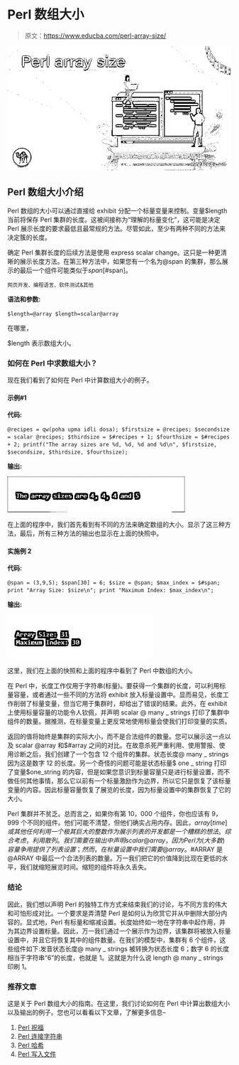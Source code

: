 # Perl 数组大小

> 原文：<https://www.educba.com/perl-array-size/>

![Perl array size](img/11826ff421daa342acf01187aaab30e9.png)



## Perl 数组大小介绍

Perl 数组的大小可以通过直接给 exhibit 分配一个标量变量来控制。变量$length 当前将保存 Perl 集群的长度。这被间接称为“理解的标量变化”，这可能是决定 Perl 展示长度的要求最低且最常规的方法。尽管如此，至少有两种不同的方法来决定簇的长度。

确定 Perl 集群长度的后续方法是使用 express scalar change。这只是一种更清晰的展示长度方法。在第三种方法中，如果您有一个名为@span 的集群，那么展示的最后一个组件可能类似于$span[$#span]。

<small>网页开发、编程语言、软件测试&其他</small>

**语法和参数:**

`$length=@array
$length=scalar@array`

在哪里，

$length 表示数组大小。

### 如何在 Perl 中求数组大小？

现在我们看到了如何在 Perl 中计算数组大小的例子。

#### 示例#1

**代码:**

`@recipes = qw(poha upma idli dosa);
$firstsize = @recipes;
$secondsize = scalar @recipes;
$thirdsize = $#recipes + 1;
$fourthsize = $#recipes + 2;
printf("The array sizes are %d, %d, %d and %d\n", $firstsize, $secondsize, $thirdsize, $fourthsize);`

**输出:**

![Perl array size output 1](img/478073aafff876743b905faaf33b229d.png)



在上面的程序中，我们首先看到有不同的方法来确定数组的大小。显示了这三种方法，最后，所有三种方法的输出也显示在上面的快照中。

#### 实施例 2

**代码:**

`@span = (3,9,5);
$span[30] = 6;
$size = @span;
$max_index = $#span;
print "Array Size: $size\n";
print "Maximum Index: $max_index\n";`

**输出:**

![Perl array size output 2](img/f7d0bdea8299a499e4cec1ae29bec7d1.png)



这里，我们在上面的快照和上面的程序中看到了 Perl 中数组的大小。

在 Perl 中，长度工作仅用于字符串(标量)。要获得一个集群的长度，可以利用标量容量，或者通过一些不同的方法将 exhibit 放入标量设置中。显而易见，长度工作削弱了标量变量，但当它用于集群时，却给出了错误的结果。此外，在 exhibit 上使用标量容量的功能令人钦佩，并声明 scalar @ many _ strings 打印了集群中组件的数量。据推测，在标量变量上更反常地使用标量会使我们打印变量的实质。

返回的值将始终是集群的实际大小，而不是合法组件的数量。您可以展示这一点以及 scalar @array 和$#array 之间的对比。在故意杀死严重利用、使用警报、使用诊断之后，我们创建了一个包含 12 个组件的集群。状态长度@ many _ strings 因为这是数字 12 的长度。另一个奇怪的问题可能是状态标量$ one _ string 打印了变量$one_string 的内容，但是如果您意识到标量容量只是进行标量设置，而不做任何其他事情，那么它以前有一个标量激励作为边界，所以它只是恢复了该标量变量的内容。因此标量容量恢复了展览的长度，因为标量设置中的集群恢复了它的大小。

Perl 集群并不贫乏。总而言之，如果你有第 10，000 个组件，你也应该有 9，999 个不同的组件。他们可能不清楚，但他们确实占用内存。因此，$array[time]或其他任何利用一个极其巨大的整数作为展示列表的开发都是一个糟糕的想法。综合考虑，利用散列。我们需要在输出中声明 scalar @array，因为 Perl 为(大多数)容量争用提供了列表设置；然而，在标量设置中我们需要@array。$#ARRAY 是@ARRAY 中最后一个合法列表的数量。万一我们把它的价值降到比现在更低的水平，我们就缩短展览时间。缩短的组件将永久丢失。

### 结论

因此，我们想以声明 Perl 的独特工作方式来结束我们的讨论，与不同方言的伟大和可怕形成对比。一个要求是弄清楚 Perl 是如何认为欣赏它并从中删除大部分内容的。显式地，Perl 有标量和缩减设置。长度始终如一地在字符串中起作用，并为其边界设置标量。因此，万一我们通过一个展示作为边界，该集群将被放入标量设置中，并且它将恢复其中的组件数量。在我们的模型中，集群有 6 个组件，这些组件如下:发音状态长度@ many _ strings 被转换为状态长度 6；数字 6 的长度相当于字符串“6”的长度，也就是 1。这就是为什么说 length @ many _ strings 印刷 1。

### 推荐文章

这是关于 Perl 数组大小的指南。在这里，我们讨论如何在 Perl 中计算出数组大小以及输出的例子。您也可以看看以下文章，了解更多信息–

1.  [Perl 祝福](https://www.educba.com/perl-bless/)
2.  [Perl 连接字符串](https://www.educba.com/perl-concatenate-string/)
3.  [Perl 哈希](https://www.educba.com/perl-hash/)
4.  [Perl 写入文件](https://www.educba.com/perl-write-to-file/)






